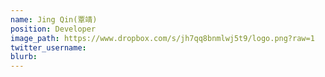 ```yaml
---
name: Jing Qin(覃靖)
position: Developer
image_path: https://www.dropbox.com/s/jh7qq8bnmlwj5t9/logo.png?raw=1
twitter_username: 
blurb: 
---
```

